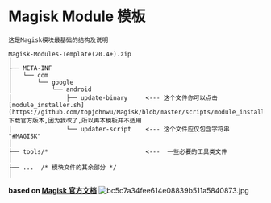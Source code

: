 # Magisk Module 模板

`这是Magisk模块最基础的结构及说明`
```
Magisk-Modules-Template(20.4+).zip
│
├── META-INF
│   └── com
│       └── google
│           └── android
│               ├── update-binary     <--- 这个文件你可以点击[module_installer.sh](https://github.com/topjohnwu/Magisk/blob/master/scripts/module_installer.sh)下载官方版本,因为我改了,所以再本模板并不适用
│               └── updater-script    <--- 这个文件应仅包含字符串 "#MAGISK"
│
├── tools/*                           <---  一些必要的工具类文件
│
├── ...  /* 模块文件的其余部分 */
│
```
**based on [Magisk 官方文档](https://topjohnwu.github.io/Magisk/guides.html)**
![bc5c7a34fee614e08839b511a5840873.jpg](https://i.loli.net/2020/01/30/fOFvI2o9KXqEkJr.jpg)
